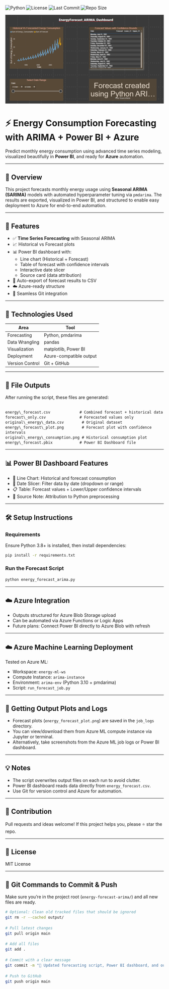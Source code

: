 ![Python](https://img.shields.io/badge/Python-3.8%2B-blue.svg)
![License](https://img.shields.io/badge/License-MIT-green.svg)
![Last Commit](https://img.shields.io/github/last-commit/VenuYerramsetti/energy-forecast-arima)
![Repo Size](https://img.shields.io/github/repo-size/VenuYerramsetti/energy-forecast-arima)

![Dashboard Preview](dashboard_preview.png)

# ⚡ Energy Consumption Forecasting with ARIMA + Power BI + Azure

Predict monthly energy consumption using advanced time series modeling, visualized beautifully in **Power BI**, and ready for **Azure** automation.

---

## 📌 Overview

This project forecasts monthly energy usage using **Seasonal ARIMA (SARIMA)** models with automated hyperparameter tuning via `pmdarima`. The results are exported, visualized in Power BI, and structured to enable easy deployment to Azure for end-to-end automation.

---

## 🚀 Features

- ✅ **Time Series Forecasting** with Seasonal ARIMA
- 📈 Historical vs Forecast plots
- 📊 Power BI dashboard with:
  - Line chart (Historical + Forecast)
  - Table of forecast with confidence intervals
  - Interactive date slicer
  - Source card (data attribution)
- 💾 Auto-export of forecast results to CSV
- ☁️ Azure-ready structure
- 🔄 Seamless Git integration

---

## 🧠 Technologies Used

| Area           | Tool                  |
|----------------|-----------------------|
| Forecasting    | Python, pmdarima      |
| Data Wrangling | pandas                |
| Visualization  | matplotlib, Power BI  |
| Deployment     | Azure-compatible output |
| Version Control| Git + GitHub          |

---

## 📂 File Outputs

After running the script, these files are generated:

```

energy\_forecast.csv             # Combined forecast + historical data
forecast\_only.csv               # Forecasted values only
original\_energy\_data.csv        # Original dataset
energy\_forecast\_plot.png        # Forecast plot with confidence intervals
original\_energy\_consumption.png # Historical consumption plot
energy\_forecast.pbix            # Power BI Dashboard file

````

---

## 📊 Power BI Dashboard Features

- 🔷 Line Chart: Historical and forecast consumption
- 📅 Date Slicer: Filter data by date (dropdown or range)
- 📋 Table: Forecast values + Lower/Upper confidence intervals
- 🧾 Source Note: Attribution to Python preprocessing

---

## 🛠️ Setup Instructions

### Requirements

Ensure Python 3.8+ is installed, then install dependencies:

```bash
pip install -r requirements.txt
````

### Run the Forecast Script

```bash
python energy_forecast_arima.py
```

---

## ☁️ Azure Integration

* Outputs structured for Azure Blob Storage upload
* Can be automated via Azure Functions or Logic Apps
* Future plans: Connect Power BI directly to Azure Blob with refresh

---

## ☁️ Azure Machine Learning Deployment

Tested on Azure ML:

* Workspace: `energy-ml-ws`
* Compute Instance: `arima-instance`
* Environment: `arima-env` (Python 3.10 + pmdarima)
* Script: `run_forecast_job.py`

---

## 📁 Getting Output Plots and Logs

* Forecast plots (`energy_forecast_plot.png`) are saved in the `job_logs` directory.
* You can view/download them from Azure ML compute instance via Jupyter or terminal.
* Alternatively, take screenshots from the Azure ML job logs or Power BI dashboard.

---

## 💡 Notes

* The script overwrites output files on each run to avoid clutter.
* Power BI dashboard reads data directly from `energy_forecast.csv`.
* Use Git for version control and Azure for automation.

---

## 🤝 Contribution

Pull requests and ideas welcome! If this project helps you, please ⭐ star the repo.

---

## 🪪 License

MIT License

---

## 🧾 Git Commands to Commit & Push

Make sure you’re in the project root (`energy-forecast-arima/`) and all new files are ready.

```bash
# Optional: Clean old tracked files that should be ignored
git rm -r --cached output/

# Pull latest changes
git pull origin main

# Add all files
git add .

# Commit with a clear message
git commit -m "🔄 Updated forecasting script, Power BI dashboard, and outputs"

# Push to GitHub
git push origin main
```

